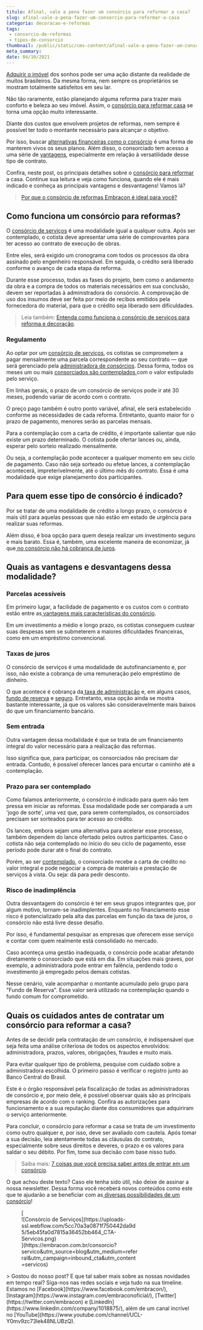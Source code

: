 ```yaml
---
titulo: Afinal, vale a pena fazer um consórcio para reformar a casa?
slug: afinal-vale-a-pena-fazer-um-consorcio-para-reformar-a-casa
categoria: decoracao-e-reformas
tags:
 - consorcio-de-reformas
 - tipos-de-consorcio
thumbnail: /public/static/cms-content/afinal-vale-a-pena-fazer-um-consorcio-para-reformar-a-casa.jpg
meta_summary: 
date: 04/10/2021
---
```

[Adquirir o imóvel](https://www.embracon.com.br/blog/8-dicas-compra-primeiro-imovel) dos sonhos pode ser uma ação distante da realidade de muitos brasileiros. Da mesma forma, nem sempre os proprietários se mostram totalmente satisfeitos em seu lar.

Não tão raramente, estão planejando alguma reforma para trazer mais conforto e beleza ao seu imóvel. Assim, o [consórcio para reformar casa](https://www.embracon.com.br/consorcio-servicos) se torna uma opção muito interessante.

Diante dos custos que envolvem projetos de reformas, nem sempre é possível ter todo o montante necessário para alcançar o objetivo.

Por isso, buscar [alternativas financeiras como o consórcio](https://www.embracon.com.br/blog/8-motivos-que-comprovam-que-consorcio-e-investimento) é uma forma de manterem vivos os seus planos. Além disso, o consorciado tem acesso a uma série de [vantagens](https://www.embracon.com.br/blog/confira-10-vantagens-indiscutiveis-do-consorcio), especialmente em relação à versatilidade desse tipo de contrato.

Confira, neste post, os principais detalhes sobre o [consórcio para reformar](https://www.embracon.com.br/consorcio-servicos) a casa. Continue sua leitura e veja como funciona, quando ele é mais indicado e conheça as principais vantagens e desvantagens! Vamos lá?

> [Por que o consórcio de reformas Embracon é ideal para você?](https://www.embracon.com.br/blog/consorcio-reforma-embracon-por-que-e-uma-boa-opcao)

Como funciona um consórcio para reformas?
-----------------------------------------

O [consórcio de serviços](https://www.embracon.com.br/blog/consorcio-de-servicos-tudo-o-que-voce-precisa-saber-sobre-o-assunto) é uma modalidade igual a qualquer outra. Após ser contemplado, o cotista deve apresentar uma série de comprovantes para ter acesso ao contrato de execução de obras.

Entre eles, será exigido um cronograma com todos os processos da obra assinado pelo engenheiro responsável. Em seguida, o crédito será liberado conforme o avanço de cada etapa da reforma.

Durante esse processo, todas as fases do projeto, bem como o andamento da obra e a compra de todos os materiais necessários em sua conclusão, devem ser reportadas à administradora do consórcio. A comprovação de uso dos insumos deve ser feita por meio de recibos emitidos pela fornecedora do material, para que o crédito seja liberado sem dificuldades.

> Leia também: [Entenda como funciona o consórcio de serviços para reforma e decoração](https://www.embracon.com.br/blog/consorcio-de-servicos-para-reformas-e-decoracao).

### Regulamento

Ao optar por um [consórcio de serviços](https://www.embracon.com.br/consorcio-servicos), os cotistas se comprometem a pagar mensalmente uma parcela correspondente ao seu contrato — que será gerenciado pela [administradora de consórcios](https://www.embracon.com.br/a-embracon). Dessa forma, todos os meses um ou mais [consorciados são contemplados ](https://www.embracon.com.br/blog/saiba-o-que-fazer-quando-for-contemplado-no-consorcio)com o valor estipulado pelo serviço.

Em linhas gerais, o prazo de um consórcio de serviços pode ir até 30 meses, podendo variar de acordo com o contrato.

O preço pago também é outro ponto variável, afinal, ele será estabelecido conforme as necessidades de cada reforma. Entretanto, quanto maior for o prazo de pagamento, menores serão as parcelas mensais.

Para a contemplação com a carta de crédito, é importante salientar que não existe um prazo determinado. O cotista pode ofertar lances ou, ainda, esperar pelo sorteio realizado mensalmente.

Ou seja, a contemplação pode acontecer a qualquer momento em seu ciclo de pagamento. Caso não seja sorteado ou efetue lances, a contemplação acontecerá, impreterivelmente, até o último mês do contrato. Essa é uma modalidade que exige planejamento dos participantes.

Para quem esse tipo de consórcio é indicado?
--------------------------------------------

Por se tratar de uma modalidade de crédito a longo prazo, o consórcio é mais útil para aquelas pessoas que não estão em estado de urgência para realizar suas reformas.

Além disso, é boa opção para quem deseja realizar um investimento seguro e mais barato. Essa é, também, uma excelente maneira de economizar, já que[ no consórcio não há cobrança de juros](https://www.embracon.com.br/blog/parcela-de-consorcio-tem-juros).

Quais as vantagens e desvantagens dessa modalidade?
---------------------------------------------------

### Parcelas acessíveis

Em primeiro lugar, a facilidade de pagamento e os custos com o contrato estão entre as[ vantagens mais características do consórcio](https://www.embracon.com.br/conhecaoconsorcio/quais-sao-as-vantagens-do-consorcio).

Em um investimento a médio e longo prazo, os cotistas conseguem custear suas despesas sem se submeterem a maiores dificuldades financeiras, como em um empréstimo convencional.

### Taxas de juros

O consórcio de serviços é uma modalidade de autofinanciamento e, por isso, não existe a cobrança de uma remuneração pelo empréstimo de dinheiro.

O que acontece é cobrança da[ taxa de administração](https://www.embracon.com.br/conhecaoconsorcio/o-que-e-taxa-de-administracao) e, em alguns casos, [fundo de reserva](https://www.embracon.com.br/conhecaoconsorcio/o-que-e-fundo-de-reserva) e [seguro](https://www.embracon.com.br/blog/seguro-de-consorcio-quando-vale-a-pena). Entretanto, essa opção ainda se mostra bastante interessante, já que os valores são consideravelmente mais baixos do que um financiamento bancário.

### Sem entrada

Outra vantagem dessa modalidade é que se trata de um financiamento integral do valor necessário para a realização das reformas.

Isso significa que, para participar, os consorciados não precisam dar entrada. Contudo, é possível oferecer lances para encurtar o caminho até a contemplação.

### Prazo para ser contemplado

Como falamos anteriormente, o consórcio é indicado para quem não tem pressa em iniciar as reformas. Essa modalidade pode ser comparada a um 'jogo de sorte', uma vez que, para serem contemplados, os consorciados precisam ser sorteados para ter acesso ao crédito.

Os lances, embora sejam uma alternativa para acelerar esse processo, também dependem do lance ofertado pelos outros participantes. Caso o cotista não seja contemplado no início do seu ciclo de pagamento, esse período pode durar até o final do contrato.

Porém, ao ser [contemplado](https://www.embracon.com.br/blog/saiba-o-que-fazer-quando-for-contemplado-no-consorcio), o consorciado recebe a carta de crédito no valor integral e pode negociar a compra de materiais e prestação de serviços à vista. Ou seja: dá para pedir desconto.

### Risco de inadimplência

Outra desvantagem do consórcio é ter em seus grupos integrantes que, por algum motivo, tornam-se inadimplentes. Enquanto no financiamento esse risco é potencializado pela alta das parcelas em função da taxa de juros, o consórcio não está livre desse desafio.

Por isso, é fundamental pesquisar as empresas que oferecem esse serviço e contar com quem realmente está consolidado no mercado.

Caso aconteça uma gestão inadequada, o consórcio pode acabar afetando diretamente o consorciado que está em dia. Em situações mais graves, por exemplo, a administradora pode entrar em falência, perdendo todo o investimento já empregado pelos demais cotistas.

Nesse cenário, vale acompanhar o montante acumulado pelo grupo para "Fundo de Reserva". Esse valor será utilizado na contemplação quando o fundo comum for comprometido.

Quais os cuidados antes de contratar um consórcio para reformar a casa?
-----------------------------------------------------------------------

Antes de se decidir pela contratação de um consórcio, é indispensável que seja feita uma análise criteriosa de todos os aspectos envolvidos: administradora, prazos, valores, obrigações, fraudes e muito mais.

Para evitar qualquer tipo de problema, pesquise com cuidado sobre a administradora escolhida. O primeiro passo é verificar o registro junto ao Banco Central do Brasil.

Este é o órgão responsável pela fiscalização de todas as administradoras de consórcio e, por meio dele, é possível observar quais são as principais empresas de acordo com o ranking. Confira as autorizações para funcionamento e a sua reputação diante dos consumidores que adquiriram o serviço anteriormente.

Para concluir, o consórcio para reformar a casa se trata de um investimento como outro qualquer e, por isso, deve ser avaliado com cautela. Após tomar a sua decisão, leia atentamente todas as cláusulas do contrato, especialmente sobre seus direitos e deveres, o prazo e os valores para saldar o seu débito. Por fim, tome sua decisão com base nisso tudo.

> Saiba mais: [7 coisas que você precisa saber antes de entrar em um consórcio](https://www.embracon.com.br/blog/7-coisas-que-voce-precisa-saber-antes-de-entrar-em-um-consorcio).

O que achou deste texto? Caso ele tenha sido útil, não deixe de assinar a nossa newsletter. Dessa forma você receberá novos conteúdos como este que te ajudarão a se beneficiar com as[ diversas possibilidades de um consórcio](https://www.youtube.com/watch?v=-FO8uWuI4xY)!

<figure class="w-richtext-figure-type-image w-richtext-align-center" style="max-width:310px">[<div>![Consórcio de Serviços](https://uploads-ssl.webflow.com/5cc70a3a0871f750442da9d5/5eb45fa0d7815a36452bb464_CTA-Servicos.png)</div>](https://embracon.com.br/consorcio?servico&utm_source=blog&utm_medium=referral&utm_campaign=inbound_cta&utm_content=servicos)</figure>> Gostou do nosso post? E que tal saber mais sobre as nossas novidades em tempo real? Siga-nos nas redes sociais e veja tudo na sua timeline. Estamos no [Facebook](https://www.facebook.com/embracon/), [Instagram](https://www.instagram.com/embraconoficial/), [Twitter](https://twitter.com/embracon) e [LinkedIn](https://www.linkedin.com/company/1018875/), além de um canal incrível no [YouTube](https://www.youtube.com/channel/UCL-Y0mv9zc73Iek48NLUBzQ).
